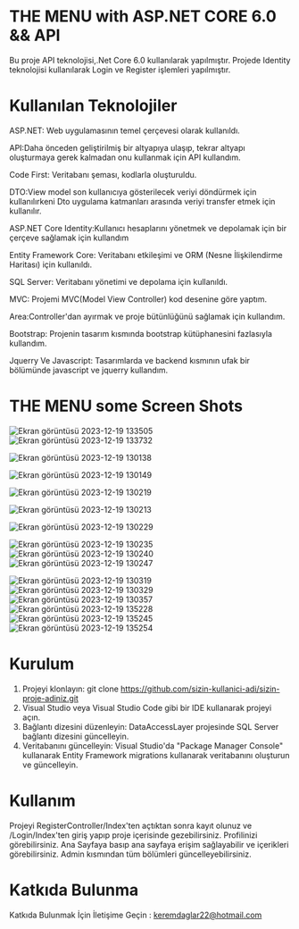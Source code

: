 # THE MENU with ASP.NET CORE 6.0 && API 

Bu proje API teknolojisi,.Net Core 6.0 kullanılarak yapılmıştır.
Projede Identity teknolojisi kullanılarak Login ve Register işlemleri yapılmıştır.

# Kullanılan Teknolojiler

ASP.NET: Web uygulamasının temel çerçevesi olarak kullanıldı.

API:Daha önceden geliştirilmiş bir altyapıya ulaşıp, tekrar altyapı oluşturmaya gerek kalmadan onu kullanmak için API kullandım.

Code First: Veritabanı şeması, kodlarla oluşturuldu.

DTO:View model son kullanıcıya gösterilecek veriyi döndürmek için kullanılırkeni Dto uygulama katmanları arasında veriyi transfer etmek için kullanılır.

ASP.NET Core Identity:Kullanıcı hesaplarını yönetmek ve depolamak için bir çerçeve sağlamak için kullandım

Entity Framework Core: Veritabanı etkileşimi ve ORM (Nesne İlişkilendirme Haritası) için kullanıldı.

SQL Server: Veritabanı yönetimi ve depolama için kullanıldı.

MVC: Projemi MVC(Model View Controller) kod desenine göre yaptım.

Area:Controller'dan ayırmak ve proje bütünlüğünü sağlamak için kullandım.

Bootstrap: Projenin tasarım kısmında bootstrap kütüphanesini fazlasıyla kullandım.

Jquerry Ve Javascript: Tasarımlarda ve backend kısmının ufak bir bölümünde javascript ve jquerry kullandım.

# THE MENU some Screen Shots
![Ekran görüntüsü 2023-12-19 133505](https://github.com/KeremD22/TeaShopApi/assets/126280188/14a54df1-74e1-43c1-a61a-f8ccad76760b)
![Ekran görüntüsü 2023-12-19 133732](https://github.com/KeremD22/TeaShopApi/assets/126280188/57582bb3-0720-4056-b486-b08edd676f26)

![Ekran görüntüsü 2023-12-19 130138](https://github.com/KeremD22/TeaShopApi/assets/126280188/1ff33044-78aa-4ac2-93bc-2f32c4748ee0)

![Ekran görüntüsü 2023-12-19 130149](https://github.com/KeremD22/TeaShopApi/assets/126280188/c9853468-c307-4277-a0a0-89ebdf5e9874)


![Ekran görüntüsü 2023-12-19 130219](https://github.com/KeremD22/TeaShopApi/assets/126280188/a9046869-97fa-4914-8a4d-0f99be33bfda)

![Ekran görüntüsü 2023-12-19 130213](https://github.com/KeremD22/TeaShopApi/assets/126280188/19ef3a1f-3441-44bc-b45d-20d684241e76)

![Ekran görüntüsü 2023-12-19 130229](https://github.com/KeremD22/TeaShopApi/assets/126280188/0eaf7371-372f-41ac-9bdd-3f4109d5ddfd)

![Ekran görüntüsü 2023-12-19 130235](https://github.com/KeremD22/TeaShopApi/assets/126280188/2812d2cd-31c9-4637-9167-8ea954bb6f52)
![Ekran görüntüsü 2023-12-19 130240](https://github.com/KeremD22/TeaShopApi/assets/126280188/4e3b2f1d-0251-4ffb-ad43-afe65d4a34b2)
![Ekran görüntüsü 2023-12-19 130247](https://github.com/KeremD22/TeaShopApi/assets/126280188/1ff040b7-72f7-4e8f-915e-846e4a9ab052)

![Ekran görüntüsü 2023-12-19 130319](https://github.com/KeremD22/TeaShopApi/assets/126280188/87d7d138-0ea9-452b-a912-b908de73c32f)
![Ekran görüntüsü 2023-12-19 130329](https://github.com/KeremD22/TeaShopApi/assets/126280188/4e31948a-27e6-4478-9bbd-95677cd827a2)
![Ekran görüntüsü 2023-12-19 130357](https://github.com/KeremD22/TeaShopApi/assets/126280188/95e0c5e6-2bd7-4b47-ab91-24e7057afa52)
![Ekran görüntüsü 2023-12-19 135228](https://github.com/KeremD22/TeaShopApi/assets/126280188/6475da01-5c71-4ead-a0ae-2de3bebcdd2e)
![Ekran görüntüsü 2023-12-19 135245](https://github.com/KeremD22/TeaShopApi/assets/126280188/23a2ba61-f7d9-4872-bed9-cf2fc19d95ae)
![Ekran görüntüsü 2023-12-19 135254](https://github.com/KeremD22/TeaShopApi/assets/126280188/c2197039-21b5-465a-bea4-76dec3831342)

# Kurulum
1. Projeyi klonlayın: git clone https://github.com/sizin-kullanici-adi/sizin-proje-adiniz.git
2. Visual Studio veya Visual Studio Code gibi bir IDE kullanarak projeyi açın.
3. Bağlantı dizesini düzenleyin: DataAccessLayer projesinde SQL Server bağlantı dizesini güncelleyin.
4. Veritabanını güncelleyin: Visual Studio'da "Package Manager Console" kullanarak Entity Framework migrations kullanarak veritabanını oluşturun ve güncelleyin.

# Kullanım
Projeyi RegisterController/Index'ten açtıktan sonra kayıt olunuz ve /Login/Index'ten giriş yapıp proje içerisinde gezebilirsiniz.
Profilinizi görebilirsiniz.
Ana Sayfaya basıp ana sayfaya erişim sağlayabilir ve içerikleri görebilirsiniz.
Admin kısmından tüm bölümleri güncelleyebilirsiniz.

# Katkıda Bulunma

Katkıda Bulunmak İçin İletişime Geçin : keremdaglar22@hotmail.com


